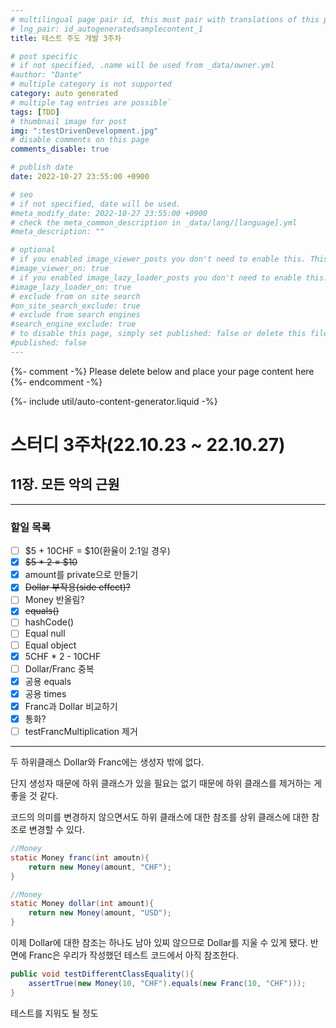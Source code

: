 ```yaml
---
# multilingual page pair id, this must pair with translations of this page. (This name must be unique)
# lng_pair: id_autogeneratedsamplecontent_1
title: 테스트 주도 개발 3주차

# post specific
# if not specified, .name will be used from _data/owner.yml
#author: "Dante"
# multiple category is not supported
category: auto generated
# multiple tag entries are possible`
tags: [TDD]
# thumbnail image for post
img: ":testDrivenDevelopment.jpg"
# disable comments on this page
comments_disable: true

# publish date
date: 2022-10-27 23:55:00 +0900

# seo
# if not specified, date will be used.
#meta_modify_date: 2022-10-27 23:55:00 +0900
# check the meta_common_description in _data/lang/[language].yml
#meta_description: ""

# optional
# if you enabled image_viewer_posts you don't need to enable this. This is only if image_viewer_posts = false
#image_viewer_on: true
# if you enabled image_lazy_loader_posts you don't need to enable this. This is only if image_lazy_loader_posts = false
#image_lazy_loader_on: true
# exclude from on site search
#on_site_search_exclude: true
# exclude from search engines
#search_engine_exclude: true
# to disable this page, simply set published: false or delete this file
#published: false
---
```

{%- comment -%} Please delete below and place your page content here {%- endcomment -%}

{%- include util/auto-content-generator.liquid -%}

<!-- outline-start -->


# 스터디 3주차(22.10.23 ~ 22.10.27)

## 11장. 모든 악의 근원

---

### 할일 목록

- [ ]  $5 + 10CHF = $10(환율이 2:1일 경우)
- [x]  ~~$5 * 2 = $10~~
- [x]  amount를 private으로 만들기
- [x]  ~~Dollar 부작용(side effect)?~~
- [ ]  Money 반올림?
- [x]  ~~equals()~~
- [ ]  hashCode()
- [ ]  Equal null
- [ ]  Equal object
- [x]  5CHF * 2 - 10CHF
- [ ]  Dollar/Franc 중복
- [x]  공용 equals
- [x]  공용 times
- [x]  Franc과 Dollar 비교하기
- [x]  통화?
- [ ]  testFrancMultiplication 제거

---

두 하위클래스 Dollar와 Franc에는 생성자 밖에 없다.

단지 생성자 때문에 하위 클래스가 있을 필요는 없기 때문에 하위 클래스를 제거하는 게 좋을 것 같다.

코드의 의미를 변경하지 않으면서도 하위 클래스에 대한 참조를 상위 클래스에 대한 참조로 변경할 수 있다.

```java
//Money
static Money franc(int amoutn){
    return new Money(amount, "CHF");
}
```

```java
//Money
static Money dollar(int amount){
    return new Money(amount, "USD");
}
```

이제 Dollar에 대한 참조는 하나도 남아 있찌 않으므로 Dollar를 지울 수 있게 됐다. 반면에 Franc은 우리가 작성했던 테스트 코드에서 아직 참조한다.

```java
public void testDifferentClassEquality(){
    assertTrue(new Money(10, "CHF").equals(new Franc(10, "CHF")));
}
```

테스트를 지워도 될 정도

<!-- outline-end -->
